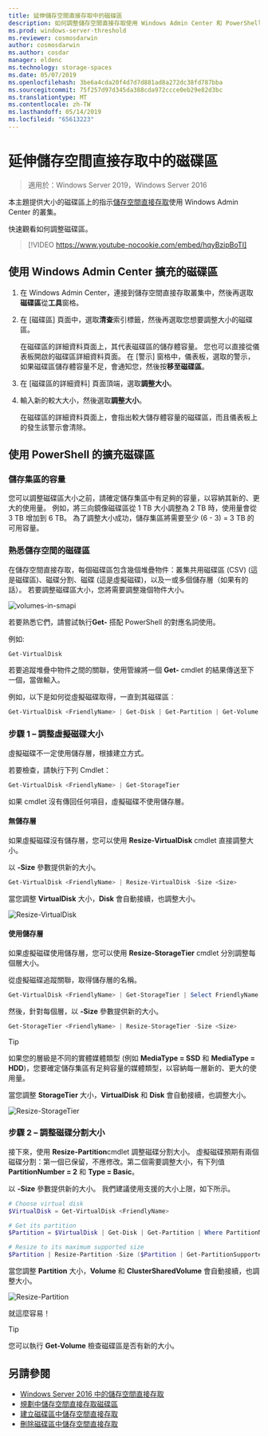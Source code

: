 ```yaml
---
title: 延伸儲存空間直接存取中的磁碟區
description: 如何調整儲存空間直接存取使用 Windows Admin Center 和 PowerShell 中的磁碟區。
ms.prod: windows-server-threshold
ms.reviewer: cosmosdarwin
author: cosmosdarwin
ms.author: cosdar
manager: eldenc
ms.technology: storage-spaces
ms.date: 05/07/2019
ms.openlocfilehash: 3be6a4cda20f4d7d7d881ad8a272dc38fd787bba
ms.sourcegitcommit: 75f257d97d345da388cda972ccce0eb29e82d3bc
ms.translationtype: MT
ms.contentlocale: zh-TW
ms.lasthandoff: 05/14/2019
ms.locfileid: "65613223"
---
```

# <a name="extending-volumes-in-storage-spaces-direct"></a>延伸儲存空間直接存取中的磁碟區
> 適用於：Windows Server 2019，Windows Server 2016

本主題提供大小的磁碟區上的指示[儲存空間直接存取](storage-spaces-direct-overview.md)使用 Windows Admin Center 的叢集。

快速觀看如何調整磁碟區。

> [!VIDEO https://www.youtube-nocookie.com/embed/hqyBzipBoTI]

## <a name="extending-volumes-using-windows-admin-center"></a>使用 Windows Admin Center 擴充的磁碟區

1. 在 Windows Admin Center，連接到儲存空間直接存取叢集中，然後再選取**磁碟區**從**工具**窗格。
2. 在 [磁碟區] 頁面中，選取**清查**索引標籤，然後再選取您想要調整大小的磁碟區。

    在磁碟區的詳細資料頁面上，其代表磁碟區的儲存體容量。 您也可以直接從儀表板開啟的磁碟區詳細資料頁面。 在 [警示] 窗格中，儀表板，選取的警示，如果磁碟區儲存體容量不足，會通知您，然後按**移至磁碟區**。

4. 在 [磁碟區的詳細資料] 頁面頂端，選取**調整大小**。
5. 輸入新的較大大小，然後選取**調整大小**。

    在磁碟區的詳細資料頁面上，會指出較大儲存體容量的磁碟區，而且儀表板上的發生該警示會清除。

## <a name="extending-volumes-using-powershell"></a>使用 PowerShell 的擴充磁碟區

### <a name="capacity-in-the-storage-pool"></a>儲存集區的容量

您可以調整磁碟區大小之前，請確定儲存集區中有足夠的容量，以容納其新的、更大的使用量。 例如，將三向鏡像磁碟區從 1 TB 大小調整為 2 TB 時，使用量會從 3 TB 增加到 6 TB。 為了調整大小成功，儲存集區將需要至少 (6 - 3) = 3 TB 的可用容量。

### <a name="familiarity-with-volumes-in-storage-spaces"></a>熟悉儲存空間的磁碟區

在儲存空間直接存取，每個磁碟區包含幾個堆疊物件：叢集共用磁碟區 (CSV) (這是磁碟區)、磁碟分割、磁碟 (這是虛擬磁碟)，以及一或多個儲存層（如果有的話）。 若要調整磁碟區大小，您將需要調整幾個物件大小。

![volumes-in-smapi](media/resize-volumes/volumes-in-smapi.png)

若要熟悉它們，請嘗試執行**Get-** 搭配 PowerShell 的對應名詞使用。

例如: 

```PowerShell
Get-VirtualDisk
```

若要追蹤堆疊中物件之間的關聯，使用管線將一個 **Get-** cmdlet 的結果傳送至下一個，當做輸入。

例如，以下是如何從虛擬磁碟取得，一直到其磁碟區︰

```PowerShell
Get-VirtualDisk <FriendlyName> | Get-Disk | Get-Partition | Get-Volume 
```

### <a name="step-1--resize-the-virtual-disk"></a>步驟 1 – 調整虛擬磁碟大小

虛擬磁碟不一定使用儲存層，根據建立方式。

若要檢查，請執行下列 Cmdlet：

```PowerShell
Get-VirtualDisk <FriendlyName> | Get-StorageTier 
```

如果 cmdlet 沒有傳回任何項目，虛擬磁碟不使用儲存層。

#### <a name="no-storage-tiers"></a>無儲存層

如果虛擬磁碟沒有儲存層，您可以使用 **Resize-VirtualDisk** cmdlet 直接調整大小。

以 **-Size** 參數提供新的大小。

```PowerShell
Get-VirtualDisk <FriendlyName> | Resize-VirtualDisk -Size <Size>
```

當您調整 **VirtualDisk** 大小，**Disk** 會自動接續，也調整大小。

![Resize-VirtualDisk](media/resize-volumes/Resize-VirtualDisk.gif)

#### <a name="with-storage-tiers"></a>使用儲存層

如果虛擬磁碟使用儲存層，您可以使用 **Resize-StorageTier** cmdlet 分別調整每個層大小。

從虛擬磁碟追蹤關聯，取得儲存層的名稱。

```PowerShell
Get-VirtualDisk <FriendlyName> | Get-StorageTier | Select FriendlyName
```

然後，針對每個層，以 **-Size** 參數提供新的大小。

```PowerShell
Get-StorageTier <FriendlyName> | Resize-StorageTier -Size <Size>
```

> [!TIP]
> 如果您的層級是不同的實體媒體類型 (例如 **MediaType = SSD** 和 **MediaType = HDD**)，您要確定儲存集區有足夠容量的媒體類型，以容納每一層新的、更大的使用量。

當您調整 **StorageTier** 大小，**VirtualDisk** 和 **Disk** 會自動接續，也調整大小。

![Resize-StorageTier](media/resize-volumes/Resize-StorageTier.gif)

### <a name="step-2--resize-the-partition"></a>步驟 2 – 調整磁碟分割大小

接下來，使用 **Resize-Partition**cmdlet 調整磁碟分割大小。 虛擬磁碟預期有兩個磁碟分割：第一個已保留，不應修改。第二個需要調整大小，有下列值 **PartitionNumber = 2** 和 **Type = Basic**。

以 **-Size** 參數提供新的大小。 我們建議使用支援的大小上限，如下所示。

```PowerShell
# Choose virtual disk
$VirtualDisk = Get-VirtualDisk <FriendlyName>

# Get its partition
$Partition = $VirtualDisk | Get-Disk | Get-Partition | Where PartitionNumber -Eq 2

# Resize to its maximum supported size 
$Partition | Resize-Partition -Size ($Partition | Get-PartitionSupportedSize).SizeMax
```

當您調整 **Partition** 大小，**Volume** 和 **ClusterSharedVolume** 會自動接續，也調整大小。

![Resize-Partition](media/resize-volumes/Resize-Partition.gif)

就這麼容易！

> [!TIP]
> 您可以執行 **Get-Volume** 檢查磁碟區是否有新的大小。

## <a name="see-also"></a>另請參閱

- [Windows Server 2016 中的儲存空間直接存取](storage-spaces-direct-overview.md)
- [規劃中儲存空間直接存取磁碟區](plan-volumes.md)
- [建立磁碟區中儲存空間直接存取](create-volumes.md)
- [刪除磁碟區中儲存空間直接存取](delete-volumes.md)
